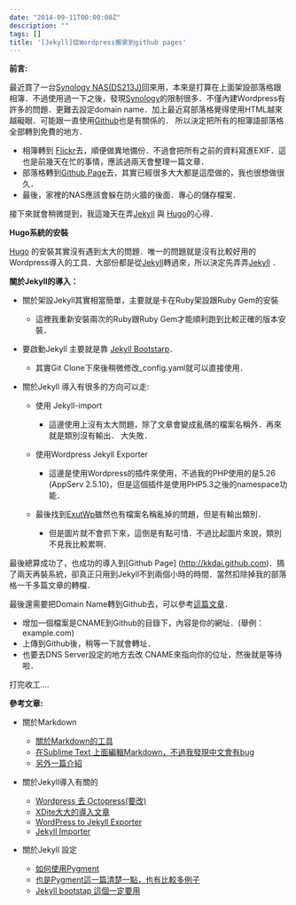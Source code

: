 ```yaml
---
date: "2014-09-11T00:00:00Z"
description: ""
tags: []
title: '[Jekyll]從Wordpress搬家到github pages'
---
```


**前言:**

最近買了一台[Synology NAS(DS213J)](https://www.synology.com/zh-tw/products/DS213j)回來用，本來是打算在上面架設部落格跟相簿．不過使用過一下之後，發現[Synology](https://www.synology.com)的限制很多．不僅內建Ｗordpress有許多的問題．更難去設定domain name．加上最近寫部落格覺得使用HTML越來越礙眼．可能跟一直使用[Github](http://github.com)也是有關係的． 所以決定把所有的相簿語部落格全部轉到免費的地方．

-  相簿轉到 [Flickr](https://www.flickr.com/)去，順便做異地備份．不過會把所有之前的資料寫進EXIF．這也是前幾天在忙的事情，應該過兩天會整理一篇文章．
-  部落格轉到[Github Page](https://pages.github.com/)去，其實已經很多大大都是這麼做的，我也很想做很久．
-  最後，家裡的NAS應該會躲在防火牆的後面．專心的儲存檔案．

接下來就會稍微提到，我這幾天在弄[Jekyll](http://jekyllrb.com/) 與 [Hugo](http://hugo.spf13.com/)的心得． 
<!--more-->


**Hugo系統的安裝**

[Hugo](http://hugo.spf13.com/) 的安裝其實沒有遇到太大的問題．唯一的問題就是沒有比較好用的Wordpress導入的工具．大部份都是從[Jekyll](http://jekyllrb.com/)轉過來，所以決定先弄弄[Jekyll](http://jekyllrb.com/) ．

**關於Jekyll的導入：**

- 關於架設Jekyll其實相當簡單，主要就是卡在Ruby架設跟Ruby Gem的安裝
  -  這裡我重新安裝兩次的Ruby跟Ruby Gem才能順利跑到比較正確的版本安裝．
  
- 要啟動Jekyll 主要就是靠 [Jekyll Bootstarp](http://jekyllbootstrap.com/)．
  -  其實Git Clone下來後稍微修改_config.yaml就可以直接使用．

- 關於Jekyll 導入有很多的方向可以走:
  -  使用 Jekyll-import
     -  這邊使用上沒有太大問題，除了文章會變成亂碼的檔案名稱外．再來就是類別沒有輸出． 大失敗．
   
  -  使用Wordpress Jekyll Exporter
     -  這邊是使用Wordpress的插件來使用，不過我的PHP使用的是5.26 (AppServ 2.5.10)，但是這個插件是使用PHP5.3之後的namespace功能．
     
   - 最後找到[ExutWp](https://github.com/thomasf/exitwp)雖然也有檔案名稱亂掉的問題，但是有輸出類別．
     - 但是圖片就不會抓下來，這倒是有點可惜．不過比起圖片來說，類別不見我比較累啊．
     
     
最後總算成功了，也成功的導入到[Github Page] (http://kkdai.github.com)．搞了兩天再裝系統，卻真正只用到Jekyll不到兩個小時的時間．當然扣除掉我的部落格一千多篇文章的轉檔．

最後還需要把Domain Name轉到Github去，可以參考[這篇文章](http://jingyan.baidu.com/article/36d6ed1f5356f31bcf488314.html)．

- 增加一個檔案是CNAME到Github的目錄下，內容是你的網址．(舉例： example.com)
- 上傳到Github後，稍等一下就會轉址．
- 也要去DNS Server設定的地方去改 CNAME來指向你的位址，然後就是等待啦．

打完收工....


**參考文章:**

- 關於Markdown
    - [關於Markdown的工具](http://single9.net/2013/07/markdown-use-mark-to-write-an-article/)
    - [在Sublime Text 上面編輯Markdown，不過我發現中文會有bug](http://plaintext-productivity.net/2-04-how-to-set-up-sublime-text-for-markdown-editing.html)
    - [另外一篇介紹](http://www.jianshu.com/p/378338f10263)
    
- 關於Jekyll導入有關的
   - [Wordpress 去 Octopress(要改)](http://blog.yorkxin.org/posts/2011/11/26/import-from-wpcom-to-octopress/)
   -  [XDite大大的導入文章](http://blog.xdite.net/posts/2011/10/10/how-to-migrate-blog-from-wordpress-to-octopress)
   -  [WordPress to Jekyll Exporter](https://github.com/benbalter/wordpress-to-jekyll-exporter)
   - [Jekyll Importer](http://import.jekyllrb.com/docs/wordpress/)
  
- 關於Jekyll 設定
  - [如何使用Pygment](http://zyzhang.github.io/blog/2012/08/31/highlight-with-Jekyll-and-Pygments/)
  - [也是Pygment這一篇清楚一點，也有比較多例子](http://havee.me/internet/2013-08/support-pygments-in-jekyll.html)
  - [Jekyll bootstap 這個一定要用](http://jekyllbootstrap.com/)
  
